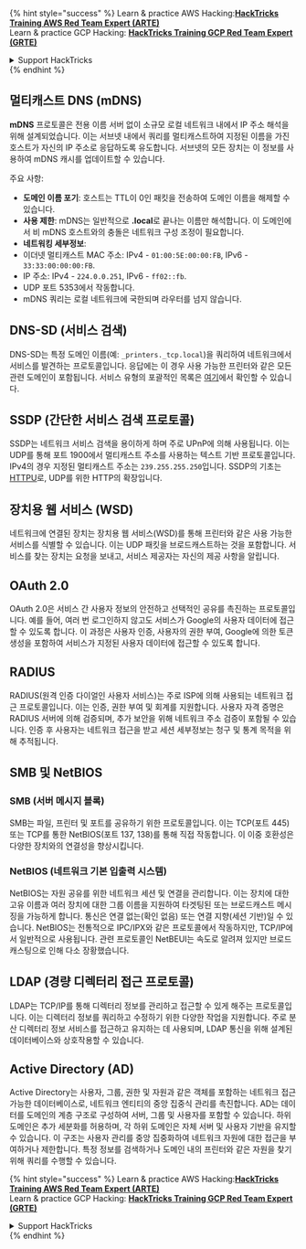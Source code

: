 {% hint style="success" %}
Learn & practice AWS Hacking:<img src="/.gitbook/assets/arte.png" alt="" data-size="line">[**HackTricks Training AWS Red Team Expert (ARTE)**](https://training.hacktricks.xyz/courses/arte)<img src="/.gitbook/assets/arte.png" alt="" data-size="line">\
Learn & practice GCP Hacking: <img src="/.gitbook/assets/grte.png" alt="" data-size="line">[**HackTricks Training GCP Red Team Expert (GRTE)**<img src="/.gitbook/assets/grte.png" alt="" data-size="line">](https://training.hacktricks.xyz/courses/grte)

<details>

<summary>Support HackTricks</summary>

* Check the [**subscription plans**](https://github.com/sponsors/carlospolop)!
* **Join the** 💬 [**Discord group**](https://discord.gg/hRep4RUj7f) or the [**telegram group**](https://t.me/peass) or **follow** us on **Twitter** 🐦 [**@hacktricks\_live**](https://twitter.com/hacktricks\_live)**.**
* **Share hacking tricks by submitting PRs to the** [**HackTricks**](https://github.com/carlospolop/hacktricks) and [**HackTricks Cloud**](https://github.com/carlospolop/hacktricks-cloud) github repos.

</details>
{% endhint %}


## 멀티캐스트 DNS (mDNS)

**mDNS** 프로토콜은 전용 이름 서버 없이 소규모 로컬 네트워크 내에서 IP 주소 해석을 위해 설계되었습니다. 이는 서브넷 내에서 쿼리를 멀티캐스트하여 지정된 이름을 가진 호스트가 자신의 IP 주소로 응답하도록 유도합니다. 서브넷의 모든 장치는 이 정보를 사용하여 mDNS 캐시를 업데이트할 수 있습니다.

주요 사항:
- **도메인 이름 포기**: 호스트는 TTL이 0인 패킷을 전송하여 도메인 이름을 해제할 수 있습니다.
- **사용 제한**: mDNS는 일반적으로 **.local**로 끝나는 이름만 해석합니다. 이 도메인에서 비 mDNS 호스트와의 충돌은 네트워크 구성 조정이 필요합니다.
- **네트워킹 세부정보**:
- 이더넷 멀티캐스트 MAC 주소: IPv4 - `01:00:5E:00:00:FB`, IPv6 - `33:33:00:00:00:FB`.
- IP 주소: IPv4 - `224.0.0.251`, IPv6 - `ff02::fb`.
- UDP 포트 5353에서 작동합니다.
- mDNS 쿼리는 로컬 네트워크에 국한되며 라우터를 넘지 않습니다.

## DNS-SD (서비스 검색)

DNS-SD는 특정 도메인 이름(예: `_printers._tcp.local`)을 쿼리하여 네트워크에서 서비스를 발견하는 프로토콜입니다. 응답에는 이 경우 사용 가능한 프린터와 같은 모든 관련 도메인이 포함됩니다. 서비스 유형의 포괄적인 목록은 [여기](http://www.dns-sd.org/ServiceTypes.html)에서 확인할 수 있습니다.

## SSDP (간단한 서비스 검색 프로토콜)

SSDP는 네트워크 서비스 검색을 용이하게 하며 주로 UPnP에 의해 사용됩니다. 이는 UDP를 통해 포트 1900에서 멀티캐스트 주소를 사용하는 텍스트 기반 프로토콜입니다. IPv4의 경우 지정된 멀티캐스트 주소는 `239.255.255.250`입니다. SSDP의 기초는 [HTTPU](https://en.wikipedia.org/wiki/HTTPU)로, UDP를 위한 HTTP의 확장입니다.

## 장치용 웹 서비스 (WSD)
네트워크에 연결된 장치는 장치용 웹 서비스(WSD)를 통해 프린터와 같은 사용 가능한 서비스를 식별할 수 있습니다. 이는 UDP 패킷을 브로드캐스트하는 것을 포함합니다. 서비스를 찾는 장치는 요청을 보내고, 서비스 제공자는 자신의 제공 사항을 알립니다.

## OAuth 2.0
OAuth 2.0은 서비스 간 사용자 정보의 안전하고 선택적인 공유를 촉진하는 프로토콜입니다. 예를 들어, 여러 번 로그인하지 않고도 서비스가 Google의 사용자 데이터에 접근할 수 있도록 합니다. 이 과정은 사용자 인증, 사용자의 권한 부여, Google에 의한 토큰 생성을 포함하여 서비스가 지정된 사용자 데이터에 접근할 수 있도록 합니다.

## RADIUS
RADIUS(원격 인증 다이얼인 사용자 서비스)는 주로 ISP에 의해 사용되는 네트워크 접근 프로토콜입니다. 이는 인증, 권한 부여 및 회계를 지원합니다. 사용자 자격 증명은 RADIUS 서버에 의해 검증되며, 추가 보안을 위해 네트워크 주소 검증이 포함될 수 있습니다. 인증 후 사용자는 네트워크 접근을 받고 세션 세부정보는 청구 및 통계 목적을 위해 추적됩니다.

## SMB 및 NetBIOS

### SMB (서버 메시지 블록)
SMB는 파일, 프린터 및 포트를 공유하기 위한 프로토콜입니다. 이는 TCP(포트 445) 또는 TCP를 통한 NetBIOS(포트 137, 138)를 통해 직접 작동합니다. 이 이중 호환성은 다양한 장치와의 연결성을 향상시킵니다.

### NetBIOS (네트워크 기본 입출력 시스템)
NetBIOS는 자원 공유를 위한 네트워크 세션 및 연결을 관리합니다. 이는 장치에 대한 고유 이름과 여러 장치에 대한 그룹 이름을 지원하여 타겟팅된 또는 브로드캐스트 메시징을 가능하게 합니다. 통신은 연결 없는(확인 없음) 또는 연결 지향(세션 기반)일 수 있습니다. NetBIOS는 전통적으로 IPC/IPX와 같은 프로토콜에서 작동하지만, TCP/IP에서 일반적으로 사용됩니다. 관련 프로토콜인 NetBEUI는 속도로 알려져 있지만 브로드캐스팅으로 인해 다소 장황했습니다.

## LDAP (경량 디렉터리 접근 프로토콜)
LDAP는 TCP/IP를 통해 디렉터리 정보를 관리하고 접근할 수 있게 해주는 프로토콜입니다. 이는 디렉터리 정보를 쿼리하고 수정하기 위한 다양한 작업을 지원합니다. 주로 분산 디렉터리 정보 서비스를 접근하고 유지하는 데 사용되며, LDAP 통신을 위해 설계된 데이터베이스와 상호작용할 수 있습니다.

## Active Directory (AD)
Active Directory는 사용자, 그룹, 권한 및 자원과 같은 객체를 포함하는 네트워크 접근 가능한 데이터베이스로, 네트워크 엔티티의 중앙 집중식 관리를 촉진합니다. AD는 데이터를 도메인의 계층 구조로 구성하여 서버, 그룹 및 사용자를 포함할 수 있습니다. 하위 도메인은 추가 세분화를 허용하며, 각 하위 도메인은 자체 서버 및 사용자 기반을 유지할 수 있습니다. 이 구조는 사용자 관리를 중앙 집중화하여 네트워크 자원에 대한 접근을 부여하거나 제한합니다. 특정 정보를 검색하거나 도메인 내의 프린터와 같은 자원을 찾기 위해 쿼리를 수행할 수 있습니다.


{% hint style="success" %}
Learn & practice AWS Hacking:<img src="/.gitbook/assets/arte.png" alt="" data-size="line">[**HackTricks Training AWS Red Team Expert (ARTE)**](https://training.hacktricks.xyz/courses/arte)<img src="/.gitbook/assets/arte.png" alt="" data-size="line">\
Learn & practice GCP Hacking: <img src="/.gitbook/assets/grte.png" alt="" data-size="line">[**HackTricks Training GCP Red Team Expert (GRTE)**<img src="/.gitbook/assets/grte.png" alt="" data-size="line">](https://training.hacktricks.xyz/courses/grte)

<details>

<summary>Support HackTricks</summary>

* Check the [**subscription plans**](https://github.com/sponsors/carlospolop)!
* **Join the** 💬 [**Discord group**](https://discord.gg/hRep4RUj7f) or the [**telegram group**](https://t.me/peass) or **follow** us on **Twitter** 🐦 [**@hacktricks\_live**](https://twitter.com/hacktricks\_live)**.**
* **Share hacking tricks by submitting PRs to the** [**HackTricks**](https://github.com/carlospolop/hacktricks) and [**HackTricks Cloud**](https://github.com/carlospolop/hacktricks-cloud) github repos.

</details>
{% endhint %}
